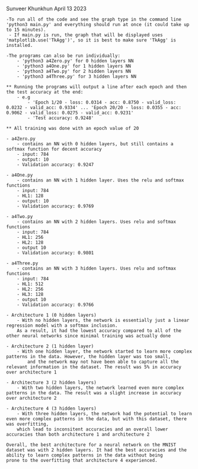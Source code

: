 Sunveer Khunkhun
April 13 2023

<!-- HOW TO RUN CODE -->

    -To run all of the code and see the graph type in the command line 'python3 main.py' and everything should run at once (it could take up to 15 minutes).
     - If main.py is run, the graph that will be displayed uses 'matplotlib.use('TkAgg')', so it is best to make sure 'TkAgg' is installed.

    -The programs can also be run individually:
        - 'python3 a4Zero.py' for 0 hidden layers NN
        - 'python3 a4One.py' for 1 hidden layers NN
        - 'python3 a4Two.py' for 2 hidden layers NN
        - 'python3 a4Three.py' for 3 hidden layers NN

    ** Running the programs will output a line after each epoch and then the test accuracy at the end:
        - e.g
            - 'Epoch 1/20 - loss: 0.0314 - acc: 0.8750 - valid_loss: 0.0232 - valid_acc: 0.9334' ... 'Epoch 20/20 - loss: 0.0355 - acc: 0.9062 - valid_loss: 0.0275 - valid_acc: 0.9231'
            - 'Test accuracy: 0.9248'

<!-- IMPLEMENTATION -->

    ** All training was done with an epoch value of 20

    - a4Zero.py 
        - contains an NN with 0 hidden layers, but still contains a softmax function for decent accuracy
        - input: 784
        - output: 10
        - Validation accuracy: 0.9247
    
    - a4One.py
        - contains an NN with 1 hidden layer. Uses the relu and softmax functions
        - input: 784
        - HL1: 128
        - output: 10
        - Validation accuracy: 0.9769

    - a4Two.py
        - contains an NN with 2 hidden layers. Uses relu and softmax functions
        - input: 784
        - HL1: 256
        - HL2: 128
        - output 10
        - Validation accuracy: 0.9801

    - a4Three.py
        - contains an NN with 3 hidden layers. Uses relu and softmax functions
        - input: 784
        - HL1: 512
        - HL2: 256
        - HL3: 128
        - output 10
        - Validation accuracy: 0.9766

<!-- DISCUSSION -->

    - Architecture 1 (0 hidden layers)
        - With no hidden layers, the network is essentially just a linear regression model with a softmax inclusion.
        As a result, it had the lowest accuracy compared to all of the other neural networks since minimal training was actually done

    - Architecture 2 (1 hidden layer)
        - With one hidden layer, the network started to learn more complex patterns in the data. However, the hidden layer was too small, 
            and the network may not have been able to capture all the relevant information in the dataset. The result was 5% in accuracy over architecture 1

    - Architecture 3 (2 hidden layers)
        - With two hidden layers, the network learned even more complex patterns in the data. The result was a slight increase in accuracy over architecture 2

    - Architecture 4 (3 hidden layers)
        - With three hidden layers, the network had the potential to learn even more complex patterns in the data, but with this dataset, there was overfitting,
        which lead to inconsitent accuracies and an overall lower accuracies than both architecture 1 and architecture 2

    Overall, the best architecture for a neural network on the MNIST dataset was with 2 hidden layers. It had the best accuracies and the ability to learn complex patterns in the data without being
    prone to the overfitting that architecture 4 experienced. 
    



    